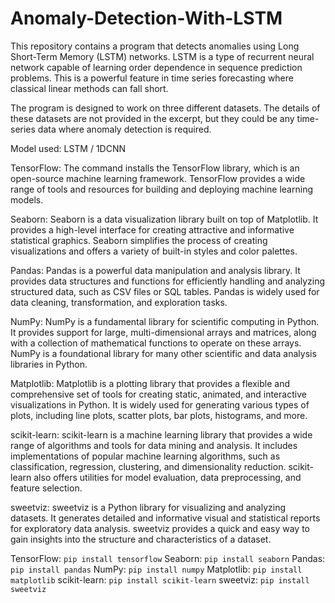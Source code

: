 # Anomaly-Detection-With-LSTM
This repository contains a program that detects anomalies using Long Short-Term Memory (LSTM) networks. LSTM is a type of recurrent neural network capable of learning order dependence in sequence prediction problems. This is a powerful feature in time series forecasting where classical linear methods can fall short.

The program is designed to work on three different datasets. The details of these datasets are not provided in the excerpt, but they could be any time-series data where anomaly detection is required.

Model used: LSTM / 1DCNN 

TensorFlow: The command installs the TensorFlow library, which is an open-source machine learning framework. TensorFlow provides a wide range of tools and resources for building and deploying machine learning models.

Seaborn: Seaborn is a data visualization library built on top of Matplotlib. It provides a high-level interface for creating attractive and informative statistical graphics. Seaborn simplifies the process of creating visualizations and offers a variety of built-in styles and color palettes.

Pandas: Pandas is a powerful data manipulation and analysis library. It provides data structures and functions for efficiently handling and analyzing structured data, such as CSV files or SQL tables. Pandas is widely used for data cleaning, transformation, and exploration tasks.

NumPy: NumPy is a fundamental library for scientific computing in Python. It provides support for large, multi-dimensional arrays and matrices, along with a collection of mathematical functions to operate on these arrays. NumPy is a foundational library for many other scientific and data analysis libraries in Python.

Matplotlib: Matplotlib is a plotting library that provides a flexible and comprehensive set of tools for creating static, animated, and interactive visualizations in Python. It is widely used for generating various types of plots, including line plots, scatter plots, bar plots, histograms, and more.

scikit-learn: scikit-learn is a machine learning library that provides a wide range of algorithms and tools for data mining and analysis. It includes implementations of popular machine learning algorithms, such as classification, regression, clustering, and dimensionality reduction. scikit-learn also offers utilities for model evaluation, data preprocessing, and feature selection.

sweetviz: sweetviz is a Python library for visualizing and analyzing datasets. It generates detailed and informative visual and statistical reports for exploratory data analysis. sweetviz provides a quick and easy way to gain insights into the structure and characteristics of a dataset.

TensorFlow: `pip install tensorflow`
Seaborn: `pip install seaborn`
Pandas: `pip install pandas`
NumPy: `pip install numpy`
Matplotlib: `pip install matplotlib`
scikit-learn: `pip install scikit-learn`
sweetviz: `pip install sweetviz`
